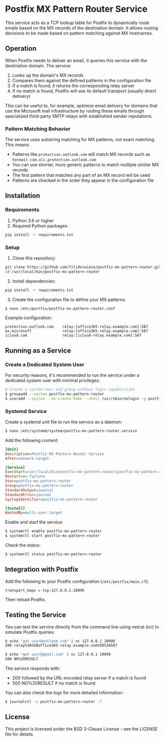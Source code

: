 # Postfix MX Pattern Router Service

This service acts as a TCP lookup table for Postfix to dynamically route emails based on
the MX records of the destination domain. It allows routing decisions to be made based on
pattern matching against MX hostnames.

## Operation

When Postfix needs to deliver an email, it queries this service with the destination domain. The service:

1. Looks up the domain's MX records
2. Compares them against the defined patterns in the configuration file
3. If a match is found, it returns the corresponding relay server
4. If no match is found, Postfix will use its default transport (usually direct delivery)

This can be useful to, for example, optimize email delivery for domains that use the Microsoft mail infrastructure by routing these emails through specialized third-party SMTP relays with established sender reputations.

### Pattern Matching Behavior

The service uses substring matching for MX patterns, not exact matching. This means:

- Patterns like `protection.outlook.com` will match MX records such as `hotmail-com.olc.protection.outlook.com`
- You can use shorter, more generic patterns to match multiple similar MX records
- The first pattern that matches any part of an MX record will be used
- Patterns are checked in the order they appear in the configuration file

## Installation

### Requirements

1. Python 3.6 or higher
2. Required Python packages:

```bash
pip install -r requirements.txt
```

### Setup

1. Clone this repository:

```bash
git clone https://github.com/filidorwiese/postfix-mx-pattern-router.git /usr/local/bin/postfix-mx-pattern-router
cd /usr/local/bin/postfix-mx-pattern-router
```

2. Install dependencies:

```bash
pip install -r requirements.txt
```

3. Create the configuration file to define your MX patterns:

```bash
$ nano /etc/postfix/postfix-mx-pattern-router.conf
```

Example configuration:
```
protection.outlook.com    relay:[office365-relay.example.com]:587
mx.microsoft              relay:[office365-relay.example.com]:587
icloud.com                relay:[icloud-relay.example.com]:587
```

## Running as a Service

### Create a Dedicated System User

For security reasons, it's recommended to run the service under a dedicated system user with minimal privileges:

```bash
# Create a system user and group without login capabilities
$ groupadd --system postfix-mx-pattern-router
$ useradd --system --no-create-home --shell /usr/sbin/nologin -g postfix-mx-pattern-router postfix-mx-pattern-router
```

### Systemd Service

Create a systemd unit file to run the service as a daemon:

```bash
$ nano /etc/systemd/system/postfix-mx-pattern-router.service
```

Add the following content:

```ini
[Unit]
Description=Postfix MX Pattern Router Service
After=network.target

[Service]
ExecStart=/usr/local/bin/postfix-mx-pattern-router/postfix-mx-pattern-router.py -c /etc/postfix/postfix-mx-pattern-router.conf -p 10099
Restart=on-failure
User=postfix-mx-pattern-router
Group=postfix-mx-pattern-router
StandardOutput=journal
StandardError=journal
SyslogIdentifier=postfix-mx-pattern-router

[Install]
WantedBy=multi-user.target
```

Enable and start the service:

```bash
$ systemctl enable postfix-mx-pattern-router
$ systemctl start postfix-mx-pattern-router
```

Check the status:

```bash
$ systemctl status postfix-mx-pattern-router
```

## Integration with Postfix

Add the following to your Postfix configuration (`/etc/postfix/main.cf`):

```
transport_maps = tcp:127.0.0.1:10099
```

Then reload Postfix.

## Testing the Service

You can test the service directly from the command line using netcat (nc) to simulate Postfix queries:

```bash
$ echo "get user@outlook.com" | nc 127.0.0.1 10099
200 relay%3A%5Boffice365-relay.example.com%5D%3A587
```
```bash
$ echo "get user@gmail.com" | nc 127.0.0.1 10099
500 NO%20RESULT
```

The service responds with:
- 200 followed by the URL-encoded relay server if a match is found
- 500 NO%20RESULT if no match is found

You can also check the logs for more detailed information:

```bash
$ journalctl -u postfix-mx-pattern-router -f
```

## License
This project is licensed under the BSD 3-Clause License - see the LICENSE file for details.
